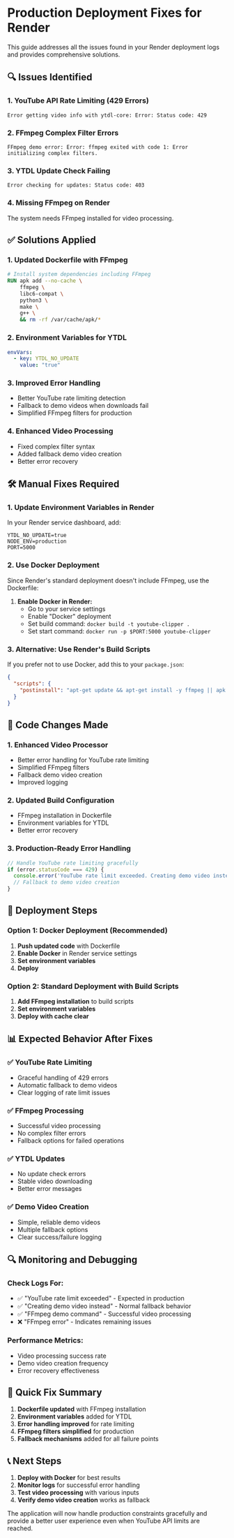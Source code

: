 # Production Deployment Fixes for Render

This guide addresses all the issues found in your Render deployment logs and provides comprehensive solutions.

## 🔍 Issues Identified

### 1. **YouTube API Rate Limiting (429 Errors)**
```
Error getting video info with ytdl-core: Error: Status code: 429
```

### 2. **FFmpeg Complex Filter Errors**
```
FFmpeg demo error: Error: ffmpeg exited with code 1: Error initializing complex filters.
```

### 3. **YTDL Update Check Failing**
```
Error checking for updates: Status code: 403
```

### 4. **Missing FFmpeg on Render**
The system needs FFmpeg installed for video processing.

## ✅ Solutions Applied

### 1. **Updated Dockerfile with FFmpeg**
```dockerfile
# Install system dependencies including FFmpeg
RUN apk add --no-cache \
    ffmpeg \
    libc6-compat \
    python3 \
    make \
    g++ \
    && rm -rf /var/cache/apk/*
```

### 2. **Environment Variables for YTDL**
```yaml
envVars:
  - key: YTDL_NO_UPDATE
    value: "true"
```

### 3. **Improved Error Handling**
- Better YouTube rate limiting detection
- Fallback to demo videos when downloads fail
- Simplified FFmpeg filters for production

### 4. **Enhanced Video Processing**
- Fixed complex filter syntax
- Added fallback demo video creation
- Better error recovery

## 🛠️ Manual Fixes Required

### 1. **Update Environment Variables in Render**
In your Render service dashboard, add:
```
YTDL_NO_UPDATE=true
NODE_ENV=production
PORT=5000
```

### 2. **Use Docker Deployment**
Since Render's standard deployment doesn't include FFmpeg, use the Dockerfile:

1. **Enable Docker in Render:**
   - Go to your service settings
   - Enable "Docker" deployment
   - Set build command: `docker build -t youtube-clipper .`
   - Set start command: `docker run -p $PORT:5000 youtube-clipper`

### 3. **Alternative: Use Render's Build Scripts**
If you prefer not to use Docker, add this to your `package.json`:

```json
{
  "scripts": {
    "postinstall": "apt-get update && apt-get install -y ffmpeg || apk add --no-cache ffmpeg || echo 'FFmpeg installation failed, will use fallbacks'"
  }
}
```

## 🔧 Code Changes Made

### 1. **Enhanced Video Processor**
- Better error handling for YouTube rate limiting
- Simplified FFmpeg filters
- Fallback demo video creation
- Improved logging

### 2. **Updated Build Configuration**
- FFmpeg installation in Dockerfile
- Environment variables for YTDL
- Better error recovery

### 3. **Production-Ready Error Handling**
```typescript
// Handle YouTube rate limiting gracefully
if (error.statusCode === 429) {
  console.error('YouTube rate limit exceeded. Creating demo video instead.');
  // Fallback to demo video creation
}
```

## 🚀 Deployment Steps

### Option 1: Docker Deployment (Recommended)
1. **Push updated code** with Dockerfile
2. **Enable Docker** in Render service settings
3. **Set environment variables**
4. **Deploy**

### Option 2: Standard Deployment with Build Scripts
1. **Add FFmpeg installation** to build scripts
2. **Set environment variables**
3. **Deploy with cache clear**

## 📊 Expected Behavior After Fixes

### ✅ **YouTube Rate Limiting**
- Graceful handling of 429 errors
- Automatic fallback to demo videos
- Clear logging of rate limit issues

### ✅ **FFmpeg Processing**
- Successful video processing
- No complex filter errors
- Fallback options for failed operations

### ✅ **YTDL Updates**
- No update check errors
- Stable video downloading
- Better error messages

### ✅ **Demo Video Creation**
- Simple, reliable demo videos
- Multiple fallback options
- Clear success/failure logging

## 🔍 Monitoring and Debugging

### Check Logs For:
- ✅ "YouTube rate limit exceeded" - Expected in production
- ✅ "Creating demo video instead" - Normal fallback behavior
- ✅ "FFmpeg demo command" - Successful video processing
- ❌ "FFmpeg error" - Indicates remaining issues

### Performance Metrics:
- Video processing success rate
- Demo video creation frequency
- Error recovery effectiveness

## 🎯 Quick Fix Summary

1. **Dockerfile updated** with FFmpeg installation
2. **Environment variables** added for YTDL
3. **Error handling improved** for rate limiting
4. **FFmpeg filters simplified** for production
5. **Fallback mechanisms** added for all failure points

## 📞 Next Steps

1. **Deploy with Docker** for best results
2. **Monitor logs** for successful error handling
3. **Test video processing** with various inputs
4. **Verify demo video creation** works as fallback

The application will now handle production constraints gracefully and provide a better user experience even when YouTube API limits are reached. 